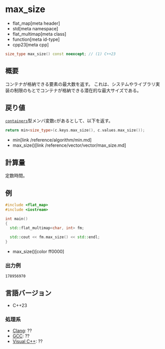 # max_size
* flat_map[meta header]
* std[meta namespace]
* flat_multimap[meta class]
* function[meta id-type]
* cpp23[meta cpp]

```cpp
size_type max_size() const noexcept; // (1) C++23
```

## 概要
コンテナが格納できる要素の最大数を返す。 
これは、システムやライブラリ実装の制限のもとでコンテナが格納できる潜在的な最大サイズである。


## 戻り値
[`containers`](containers.md)型メンバ変数`c`があるとして、以下を返す。

```cpp
return min<size_type>(c.keys.max_size(), c.values.max_size());
```
* min[link /reference/algorithm/min.md]
* max_size()[link /reference/vector/vector/max_size.md]


## 計算量
定数時間。


## 例
```cpp example
#include <flat_map>
#include <iostream>

int main()
{
  std::flat_multimap<char, int> fm;

  std::cout << fm.max_size() << std::endl;
}
```
* max_size()[color ff0000]

### 出力例
```
178956970
```

## 言語バージョン
- C++23

### 処理系
- [Clang](/implementation.md#clang): ??
- [GCC](/implementation.md#gcc): ??
- [Visual C++](/implementation.md#visual_cpp): ??

